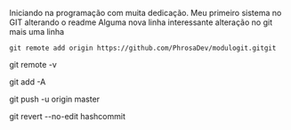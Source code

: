 Iniciando na programação com muita dedicação.
    Meu primeiro sistema no GIT
    alterando o readme
    Alguma nova linha interessante 
    alteração no git
    mais uma linha 
    

    git remote add origin https://github.com/PhrosaDev/modulogit.gitgit 



git remote -v

git add -A

git push -u origin master

git revert --no-edit hashcommit
